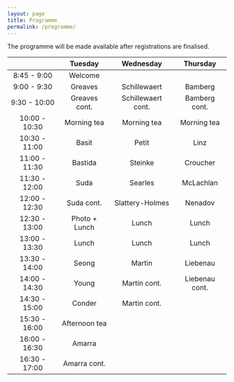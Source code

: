 ```yaml
---
layout: page
title: Programme
permalink: /programme/
---
```

The programme will be made available after registrations are finalised.

| | Tuesday | Wednesday | Thursday|
|:---:|:---:|:---:|:---:|
| 8:45 - 9:00 | Welcome | | |
| 9:00 - 9:30 | Greaves | Schillewaert | Bamberg |
| 9:30 - 10:00 | Greaves cont. | Schillewaert cont. | Bamberg cont. |
| 10:00 - 10:30 | Morning tea | Morning tea | Morning tea|
| 10:30 - 11:00 | Basit | Petit | Linz |
| 11:00 - 11:30 | Bastida | Steinke | Croucher |
| 11:30 - 12:00 | Suda | Searles | McLachlan |
| 12:00 - 12:30 | Suda cont. | Slattery-Holmes | Nenadov |
| 12:30 - 13:00 | Photo + Lunch | Lunch | Lunch |
| 13:00 - 13:30 | Lunch | Lunch | Lunch |
| 13:30 - 14:00 | Seong | Martin | Liebenau |
| 14:00 - 14:30 | Young | Martin cont. | Liebenau cont. |
| 14:30 - 15:00 | Conder | Martin cont. | |
| 15:30 - 16:00 | Afternoon tea | | |
| 16:00 - 16:30 | Amarra | | |
| 16:30 - 17:00 | Amarra cont. | |
